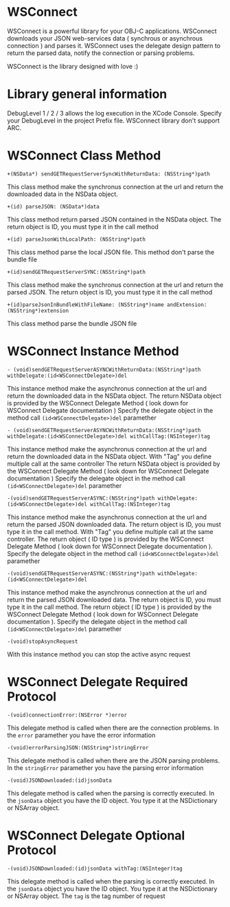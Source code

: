 WSConnect
=========
WSConnect is a powerful library for your OBJ-C applications.
WSConnect downloads your JSON web-services data ( synchrous or asynchrous connection ) and parses it.
WSConnect uses the delegate design pattern to return the parsed data, notify the connection or parsing problems.

WSConnect is the library designed with love :)






Library general information
=========
DebugLevel 1 / 2 / 3 allows the log execution in the XCode Console. Specify your DebugLevel in the project Prefix file.
WSConnect library don't support ARC.




WSConnect Class Method
=========
`+(NSData*) sendGETRequestServerSyncWithReturnData: (NSString*)path`

This class method make the synchronus connection at the url and return the downloaded data in the NSData object.


`+(id) parseJSON: (NSData*)data`

This class method return parsed JSON contained in the NSData object. The return object is ID, you must type it in the call method


`+(id) parseJsonWithLocalPath: (NSString*)path`

This class method parse the local JSON file. This method don't parse the bundle file


`+(id)sendGETRequestServerSYNC:(NSString*)path`

This class method make the synchronus connection at the url and return the parsed JSON. The return object is ID, you must type it in the call method


`+(id)parseJsonInBundleWithFileName: (NSString*)name andExtension: (NSString*)extension`

This class method parse the bundle JSON file



WSConnect Instance Method
=========
`- (void)sendGETRequestServerASYNCWithReturnData:(NSString*)path withDelegate:(id<WSConnectDelegate>)del`

This instance method make the asynchronus connection at the url and return the downloaded data in the NSData object.
The return NSData object is provided by the WSConnect Delegate Method ( look down for WSConnect Delegate documentation )
Specify the delegate object in the method call `(id<WSConnectDelegate>)del` paramether


`- (void)sendGETRequestServerASYNCWithReturnData:(NSString*)path withDelegate:(id<WSConnectDelegate>)del withCallTag:(NSInteger)tag`

This instance method make the asynchronus connection at the url and return the downloaded data in the NSData object.
With "Tag" you define multiple call at the same controller 
The return NSData object is provided by the WSConnect Delegate Method ( look down for WSConnect Delegate documentation )
Specify the delegate object in the method call `(id<WSConnectDelegate>)del` paramether


`-(void)sendGETRequestServerASYNC:(NSString*)path withDelegate:(id<WSConnectDelegate>)del withCallTag:(NSInteger)tag`

This instance method make the asynchronus connection at the url and return the parsed JSON downloaded data. The return object is ID, you must type it in the call method. With "Tag" you define multiple call at the same controller.
The return object ( ID type ) is provided by the WSConnect Delegate Method ( look down for WSConnect Delegate documentation ).
Specify the delegate object in the method call `(id<WSConnectDelegate>)del` paramether


`-(void)sendGETRequestServerASYNC:(NSString*)path withDelegate:(id<WSConnectDelegate>)del`

This instance method make the asynchronus connection at the url and return the parsed JSON downloaded data. The return object is ID, you must type it in the call method.
The return object ( ID type ) is provided by the WSConnect Delegate Method ( look down for WSConnect Delegate documentation ).
Specify the delegate object in the method call `(id<WSConnectDelegate>)del` paramether


`-(void)stopAsyncRequest`

With this instance method you can stop the active async request 




WSConnect Delegate Required Protocol
=========

`-(void)connectionError:(NSError *)error`

This delegate method is called when there are the connection problems. In the `error` paramether you have the error information

`-(void)errorParsingJSON:(NSString*)stringError`

This delegate method is called when there are the JSON parsing problems. In the `stringError` paramether you have the parsing error information


`-(void)JSONDownloaded:(id)jsonData`

This delegate method is called when the parsing is correctly executed. In the `jsonData` object you have the ID object. You type it at the NSDictionary or NSArray object. 


WSConnect Delegate Optional Protocol
=========

`-(void)JSONDownloaded:(id)jsonData withTag:(NSInteger)tag`

This delegate method is called when the parsing is correctly executed. In the `jsonData` object you have the ID object. You type it at the NSDictionary or NSArray object. The `tag` is the tag number of request
